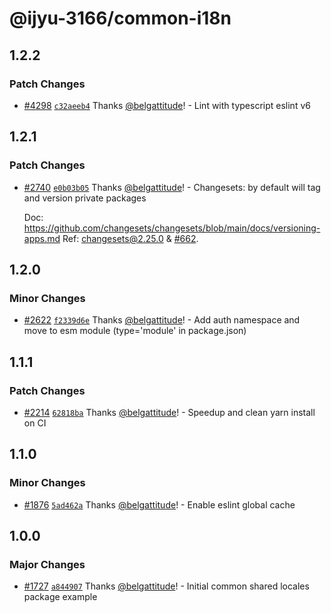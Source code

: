 # @ijyu-3166/common-i18n

## 1.2.2

### Patch Changes

- [#4298](https://github.com/in3166/mono_repo/pull/4298) [`c32aeeb4`](https://github.com/in3166/mono_repo/commit/c32aeeb428b27e44fe1ff7b1c39ef176a4330daa) Thanks [@belgattitude](https://github.com/in3166)! - Lint with typescript eslint v6

## 1.2.1

### Patch Changes

- [#2740](https://github.com/in3166/mono_repo/pull/2740) [`e0b03b05`](https://github.com/in3166/mono_repo/commit/e0b03b059ea2b75272c2a86139f7ff8b0af874a9) Thanks [@belgattitude](https://github.com/in3166)! - Changesets: by default will tag and version private packages

  Doc: https://github.com/changesets/changesets/blob/main/docs/versioning-apps.md
  Ref: [changesets@2.25.0](https://github.com/changesets/changesets/releases/tag/%40changesets%2Fcli%402.25.0) & [#662](https://github.com/changesets/changesets/pull/662).

## 1.2.0

### Minor Changes

- [#2622](https://github.com/in3166/mono_repo/pull/2622) [`f2339d6e`](https://github.com/in3166/mono_repo/commit/f2339d6e62d844a1267c416d09110198e4f2af59) Thanks [@belgattitude](https://github.com/in3166)! - Add auth namespace and move to esm module (type='module' in package.json)

## 1.1.1

### Patch Changes

- [#2214](https://github.com/in3166/mono_repo/pull/2214) [`62818ba`](https://github.com/in3166/mono_repo/commit/62818badff67ce032a209fe9217c319271833ddc) Thanks [@belgattitude](https://github.com/in3166)! - Speedup and clean yarn install on CI

## 1.1.0

### Minor Changes

- [#1876](https://github.com/in3166/mono_repo/pull/1876) [`5ad462a`](https://github.com/in3166/mono_repo/commit/5ad462a9a621564366c7a0ef0a77899fc855de85) Thanks [@belgattitude](https://github.com/in3166)! - Enable eslint global cache

## 1.0.0

### Major Changes

- [#1727](https://github.com/in3166/mono_repo/pull/1727) [`a844907`](https://github.com/in3166/mono_repo/commit/a8449073efa6d1311ab9c51f9cacd451fafff3f4) Thanks [@belgattitude](https://github.com/in3166)! - Initial common shared locales package example
